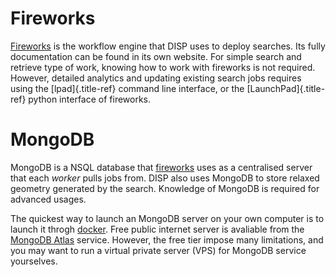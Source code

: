 # Fireworks

[Fireworks](https://github.com/materialsproject/fireworks) is the
workflow engine that DISP uses to deploy searches. Its fully
documentation can be found in its own website. For simple search and
retrieve type of work, knowing how to work with fireworks is not
required. However, detailed analytics and updating existing search jobs
requires using the [lpad]{.title-ref} command line interface, or the
[LaunchPad]{.title-ref} python interface of fireworks.

# MongoDB

MongoDB is a NSQL database that
[fireworks](https://github.com/materialsproject/fireworks) uses as a
centralised server that each *worker* pulls jobs from. DISP also uses
MongoDB to store relaxed geometry generated by the search. Knowledge of
MongoDB is required for advanced usages.

The quickest way to launch an MongoDB server on your own computer is to
launch it throgh [docker](https://www.docker.com/). Free public internet
server is avaliable from the [MongoDB
Atlas](https://www.mongodb.com/atlas/database/) service. However, the
free tier impose many limitations, and you may want to run a virtual
private server (VPS) for MongoDB service yourselves.
